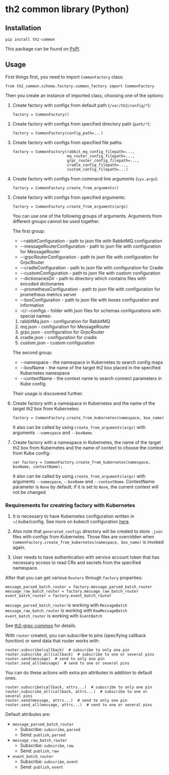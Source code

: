 # th2 common library (Python)

## Installation
```
pip install th2-common
```
This package can be found on [PyPI](https://pypi.org/project/th2-common/ "th2 common library").

## Usage

First things first, you need to import `CommonFactory` class:
```
from th2_common.schema.factory.common_factory import CommonFactory
```
Then you create an instance of imported class, choosing one of the options:
1. Create factory with configs from default path (`/var/th2/config/*`):
    ```
    factory = CommonFactory()
    ```
2. Create factory with configs from specified directory path (`path/*`):
    ```
    factory = CommonFactory(config_path=...)
    ```
3. Create factory with configs from specified file paths:
    ```
    factory = CommonFactory(rabbit_mq_config_filepath=...,
                            mq_router_config_filepath=...,
                            grpc_router_config_filepath=...,
                            cradle_config_filepath=...,
                            custom_config_filepath=...)
    ```
4. Create factory with configs from command line arguments (`sys.argv`):
    ```
    factory = CommonFactory.create_from_arguments()
    ```
5. Create factory with configs from specified arguments:
    ```
    factory = CommonFactory.create_from_arguments(args)
    ```
    You can use one of the following groups of arguments. Arguments from different
    groups cannot be used together. 
    
    The first group:
    * --rabbitConfiguration - path to json file with RabbitMQ configuration
    * --messageRouterConfiguration - path to json file with configuration for MessageRouter
    * --grpcRouterConfiguration - path to json file with configuration for GrpcRouter
    * --cradleConfiguration - path to json file with configuration for Cradle
    * --customConfiguration - path to json file with custom configuration
    * --dictionariesDir - path to directory which contains files with encoded dictionaries
    * --prometheusConfiguration - path to json file with configuration for prometheus metrics server
    * --boxConfiguration - path to json file with boxes configuration and information
    * -c/--configs - folder with json files for schemas configurations with special names:
    1. rabbitMq.json - configuration for RabbitMQ
    2. mq.json - configuration for MessageRouter
    3. grpc.json - configuration for GrpcRouter
    4. cradle.json - configuration for cradle
    5. custom.json - custom configuration
    
    The second group:
    * --namespace - the namespace in Kubernetes to search config maps
    * --boxName - the name of the target th2 box placed in the specified Kubernetes namespace
    * --contextName - the context name to search connect parameters in Kube config
    
    Their usage is discovered further.
    
6. Create factory with a namespace in Kubernetes and the name of the target th2 box from Kubernetes:
    ```
    factory = CommonFactory.create_from_kubernetes(namespace, box_name)
    ```
    It also can be called by using `create_from_arguments(args)` with arguments `--namespace` and `--boxName`.
    
7. Create factory with a namespace in Kubernetes, the name of the target th2 box from Kubernetes and the name of context to choose the context from Kube config: 
    ```
    var factory = CommonFactory.create_from_kubernetes(namespace, boxName, contextName);
    ```
    It also can be called by using `create_from_arguments(args)` with arguments `--namespace`, `--boxName` and `--contextName`. 
    ContextName parameter is `None` by default; if it is set to `None`, the current context will not be changed.
### Requirements for creatring factory with Kubernetes

1. It is necessary to have Kubernetes configuration written in ~/.kube/config. See more on kubectl configuration [here](https://kubernetes.io/docs/tasks/access-application-cluster/configure-access-multiple-clusters/).

2. Also note that `generated_configs` directory will be created to store `.json` files with configs from Kubernetes. Those files are overridden when `CommonFactory.create_from_kubernetes(namespace, box_name)` is invoked again. 
3. User needs to have authentication with service account token that has necessary access to read CRs and secrets from the specified namespace.

After that you can get various `Routers` through `factory` properties:
```
message_parsed_batch_router = factory.message_parsed_batch_router
message_raw_batch_router = factory.message_raw_batch_router
event_batch_router = factory.event_batch_router
```

`message_parsed_batch_router` is working with `MessageBatch` <br>
`message_raw_batch_router` is working with `RawMessageBatch` <br>
`event_batch_router` is working with `EventBatch`

See [th2-grpc-common](https://github.com/th2-net/th2-grpc-common/blob/master/src/main/proto/th2_grpc_common/common.proto "common.proto") for details.

With `router` created, you can subscribe to pins (specifying callback function) or send data that router works with:
```
router.subscribe(callback)  # subscribe to only one pin 
router.subscribe_all(callback)  # subscribe to one or several pins
router.send(message)  # send to only one pin
router.send_all(message)  # send to one or several pins
```
You can do these actions with extra pin attributes in addition to default ones.
```
router.subscribe(callback, attrs...)  # subscribe to only one pin
router.subscribe_all(callback, attrs...)  # subscribe to one or several pins
router.send(message, attrs...)  # send to only one pin
router.send_all(message, attrs...)  # send to one or several pins
```
Default attributes are:
- `message_parsed_batch_router`
    - Subscribe: `subscribe`, `parsed`
    - Send: `publish`, `parsed`
- `message_raw_batch_router`
    - Subscribe: `subscribe`, `raw`
    - Send: `publish`, `raw`
- `event_batch_router`
    - Subscribe: `subscribe`, `event`
    - Send: `publish`, `event`
